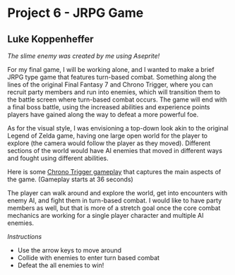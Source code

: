 # Project 6 - JRPG Game
## Luke Koppenheffer
*The slime enemy was created by me using Aseprite!*

For my final game, I will be working alone, and I wanted to make a brief JRPG type game that features turn-based combat. Something along the lines of the original Final Fantasy 7 and Chrono Trigger, where you can recruit party members and run into enemies, which will transition them to the battle screen where turn-based combat occurs. The game will end with a final boss battle, using the increased abilities and experience points players have gained along the way to defeat a more powerful foe.

As for the visual style, I was envisioning a top-down look akin to the original Legend of Zelda game, having one large open world for the player to explore (the camera would follow the player as they moved). Different sections of the world would have AI enemies that moved in different ways and fought using different abilities.

Here is some [Chrono Trigger gameplay](https://www.youtube.com/watch?v=GXcl38zbqmw) that captures the main aspects of the game. (Gameplay starts at 36 seconds)

The player can walk around and explore the world, get into encounters with enemy AI, and fight them in turn-based combat. I would like to have party members as well, but that is more of a stretch goal once the core combat mechanics are working for a single player character and multiple AI enemies.

*Instructions*
- Use the arrow keys to move around
- Collide with enemies to enter turn based combat
- Defeat the all enemies to win!

